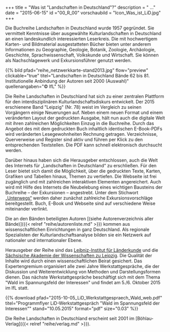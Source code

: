 +++
title = "Was ist \"Landschaften in Deutschland\"?"
description = " ..."
date = "2015-06-15"
id ="00_R_00"
vorschaubild = "Icon_Was_ist_LiD.jpg"
+++

Die Buchreihe Landschaften in Deutschland wurde 1957 gegründet. Sie vermittelt Kenntnisse über ausgewählte Kulturlandschaften in Deutschland an einen landeskundlich interessierten Leserkreis. Die mit hochwertigem Karten- und Bildmaterial ausgestatteten Bücher bieten unter anderem Informationen zu Geographie, Geologie, Botanik, Zoologie, Archäologie, Geschichte, Sprachwissenschaft, Volkskunde und Wirtschaft. Sie können als Nachschlagewerk und Exkursionsführer genutzt werden.

{{% bild pfad="reihe_netzwerkkarte-stand2013.jpg" flow="preview" clickable="true" titel="Landschaften in Deutschland Bände 62 bis 81. Institutionelle Anbindung der Autoren seit 2000 (Auswahl)" quellenangaben="© IfL"  %}}

Die Reihe Landschaften in Deutschland hat sich zu einer zentralen Plattform für den interdisziplinären Kulturlandschaftsdiskurs entwickelt. 
Der 2015 erschienene Band "Leipzig" (Nr. 78) weist im Vergleich zu seinen Vorgängern einige Neuerungen auf. Neben einem neuen Format und einem veränderten Layout der gedruckten Ausgabe, hält nun auch die digitale Welt mit ihren zahlreichen Möglichkeiten Einzug in die Buchreihe. Durch das Angebot des mit dem gedruckten Buch inhaltlich identischen E-Book-PDFs wird veränderten Lesegewohnheiten Rechnung getragen. Verzeichnisse, Querverweise und Register sind aktiv und führen per Klick zu den entsprechenden Textstellen. Die PDF kann schnell elektronisch durchsucht werden. 

Darüber hinaus haben sich die Herausgeber entschlossen, auch die Welt des Internets für „Landschaften in Deutschland“ zu erschließen. Für den Leser bietet sich damit die Möglichkeit, über die gedruckten Texte, Karten, Grafiken und Tabellen hinaus, Themen zu vertiefen. Die Webseite ist frei zugänglich und mit zahlreichen interaktiven Elementen angereichert. Auch wird mit Hilfe des Internets die Neubelebung eines wichtigen Bausteins der Buchreihe – der Exkursionen – angestrebt. Unter dem Stichwort [„Unterwegs“](/exkursionen) werden daher zunächst zahlreiche Exkursionsvorschläge bereitgestellt. Buch, E-Book und Webseite sind auf verschiedene Weise miteinander verlinkt. 

Die an den Bänden beteiligten Autoren [(siehe Autorenverzeichnis aller Bände)]({{< relref "reihe/autorenliste.md" >}}) kommen aus wissenschaftlichen Einrichtungen in ganz Deutschland. Als regionale Spezialisten der Kulturlandschaftsanalyse bilden sie ein Netzwerk auf nationaler und internationaler Ebene.

Herausgeber der Reihe sind das [Leibniz-Institut für Länderkunde](http://www.ifl-leipzig.de/) und die [Sächsische Akademie der Wissenschaften zu Leipzig](http://www.saw-leipzig.de/). Die Qualität der Inhalte wird durch einen wissenschaftlichen Beirat gesichert. Das Expertengremium organisiert alle zwei Jahre Werkstattgespräche, die der Diskussion und Weiterentwicklung von Methoden und Darstellungsformen dienen. Das nächste Werkstattgespräche beschäftigt sich mit dem Thema "Wald im Spannungsfeld der Interessen" und findet am 5./6. Oktober 2015 im IfL statt.

{{% download pfad="2015-10-05_LiD_Werkstattgespraech_Wald_web.pdf" titel="Programmflyer LiD-Werkstattgespräch \"Wald im Spannungsfeld der Interessen\"" stand="10.05.2015" format="pdf" size="0.03" %}}

Die Reihe Landschaften in Deutschland erscheint seit 2001 im [Böhlau-Verlag]({{< relref "reihe/verlag.md" >}}).
